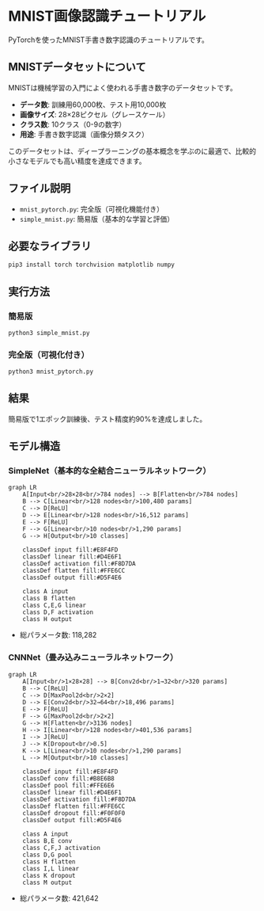# MNIST画像認識チュートリアル

PyTorchを使ったMNIST手書き数字認識のチュートリアルです。

## MNISTデータセットについて

MNISTは機械学習の入門によく使われる手書き数字のデータセットです。

- **データ数**: 訓練用60,000枚、テスト用10,000枚
- **画像サイズ**: 28×28ピクセル（グレースケール）
- **クラス数**: 10クラス（0-9の数字）
- **用途**: 手書き数字認識（画像分類タスク）

このデータセットは、ディープラーニングの基本概念を学ぶのに最適で、比較的小さなモデルでも高い精度を達成できます。

## ファイル説明

- `mnist_pytorch.py`: 完全版（可視化機能付き）
- `simple_mnist.py`: 簡易版（基本的な学習と評価）

## 必要なライブラリ

```bash
pip3 install torch torchvision matplotlib numpy
```

## 実行方法

### 簡易版
```bash
python3 simple_mnist.py
```

### 完全版（可視化付き）
```bash
python3 mnist_pytorch.py
```

## 結果

簡易版で1エポック訓練後、テスト精度約90%を達成しました。

## モデル構造

### SimpleNet（基本的な全結合ニューラルネットワーク）

```mermaid
graph LR
    A[Input<br/>28×28<br/>784 nodes] --> B[Flatten<br/>784 nodes]
    B --> C[Linear<br/>128 nodes<br/>100,480 params]
    C --> D[ReLU]
    D --> E[Linear<br/>128 nodes<br/>16,512 params]
    E --> F[ReLU]
    F --> G[Linear<br/>10 nodes<br/>1,290 params]
    G --> H[Output<br/>10 classes]
    
    classDef input fill:#E8F4FD
    classDef linear fill:#D4E6F1
    classDef activation fill:#F8D7DA
    classDef flatten fill:#FFE6CC
    classDef output fill:#D5F4E6
    
    class A input
    class B flatten
    class C,E,G linear
    class D,F activation
    class H output
```

- 総パラメータ数: 118,282

### CNNNet（畳み込みニューラルネットワーク）

```mermaid
graph LR
    A[Input<br/>1×28×28] --> B[Conv2d<br/>1→32<br/>320 params]
    B --> C[ReLU]
    C --> D[MaxPool2d<br/>2×2]
    D --> E[Conv2d<br/>32→64<br/>18,496 params]
    E --> F[ReLU]
    F --> G[MaxPool2d<br/>2×2]
    G --> H[Flatten<br/>3136 nodes]
    H --> I[Linear<br/>128 nodes<br/>401,536 params]
    I --> J[ReLU]
    J --> K[Dropout<br/>0.5]
    K --> L[Linear<br/>10 nodes<br/>1,290 params]
    L --> M[Output<br/>10 classes]
    
    classDef input fill:#E8F4FD
    classDef conv fill:#B8E6B8
    classDef pool fill:#FFE6E6
    classDef linear fill:#D4E6F1
    classDef activation fill:#F8D7DA
    classDef flatten fill:#FFE6CC
    classDef dropout fill:#F0F0F0
    classDef output fill:#D5F4E6
    
    class A input
    class B,E conv
    class C,F,J activation
    class D,G pool
    class H flatten
    class I,L linear
    class K dropout
    class M output
```

- 総パラメータ数: 421,642

